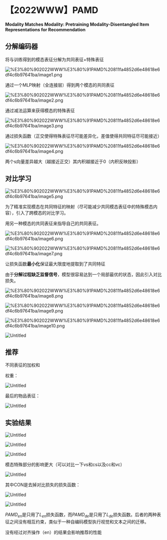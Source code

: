 # 【2022WWW】PAMD

**Modality Matches Modality: Pretraining Modality-Disentangled Item Representations for Recommendation**

## 分解编码器

将与训练得到的模态表征分解为共同表征+特殊表征

![%E3%80%902022WWW%E3%80%91PAMD%20811fa4852d6e48618e6df4c6b97641ba/image1.png](%E3%80%902022WWW%E3%80%91PAMD%20811fa4852d6e48618e6df4c6b97641ba/image1.png)

通过一个MLP映射（全连接层）得到两个模态的共同表征

![%E3%80%902022WWW%E3%80%91PAMD%20811fa4852d6e48618e6df4c6b97641ba/image2.png](%E3%80%902022WWW%E3%80%91PAMD%20811fa4852d6e48618e6df4c6b97641ba/image2.png)

通过减法运算来获得模态的特殊表征

![%E3%80%902022WWW%E3%80%91PAMD%20811fa4852d6e48618e6df4c6b97641ba/image3.png](%E3%80%902022WWW%E3%80%91PAMD%20811fa4852d6e48618e6df4c6b97641ba/image3.png)

通过损失函数（正交使得特殊表征尽可能差异化，差值使得共同特征尽可能接近）

![%E3%80%902022WWW%E3%80%91PAMD%20811fa4852d6e48618e6df4c6b97641ba/image4.png](%E3%80%902022WWW%E3%80%91PAMD%20811fa4852d6e48618e6df4c6b97641ba/image4.png)

两个s向量差异越大（越接近正交）其内积越接近于0（内积反映投影）

## 对比学习

![%E3%80%902022WWW%E3%80%91PAMD%20811fa4852d6e48618e6df4c6b97641ba/image5.png](%E3%80%902022WWW%E3%80%91PAMD%20811fa4852d6e48618e6df4c6b97641ba/image5.png)

为了精准实现模态在共同特征的映射（尽可能减少共同模态表征中的特殊模态内容），引入了跨模态的对比学习。

用另一种模态的共同表征来指导自己的共同表征。

![%E3%80%902022WWW%E3%80%91PAMD%20811fa4852d6e48618e6df4c6b97641ba/image6.png](%E3%80%902022WWW%E3%80%91PAMD%20811fa4852d6e48618e6df4c6b97641ba/image6.png)

![%E3%80%902022WWW%E3%80%91PAMD%20811fa4852d6e48618e6df4c6b97641ba/image7.png](%E3%80%902022WWW%E3%80%91PAMD%20811fa4852d6e48618e6df4c6b97641ba/image7.png)

让损失函数**最小化**保证最大限度地提取到了共同特征

由于**分解过程缺乏监督信号**，模型很容易达到一个局部最优的状态，因此引入对比损失。

![%E3%80%902022WWW%E3%80%91PAMD%20811fa4852d6e48618e6df4c6b97641ba/image8.png](%E3%80%902022WWW%E3%80%91PAMD%20811fa4852d6e48618e6df4c6b97641ba/image8.png)

![%E3%80%902022WWW%E3%80%91PAMD%20811fa4852d6e48618e6df4c6b97641ba/image9.png](%E3%80%902022WWW%E3%80%91PAMD%20811fa4852d6e48618e6df4c6b97641ba/image9.png)

![%E3%80%902022WWW%E3%80%91PAMD%20811fa4852d6e48618e6df4c6b97641ba/image10.png](%E3%80%902022WWW%E3%80%91PAMD%20811fa4852d6e48618e6df4c6b97641ba/image10.png)

![Untitled](%E3%80%902022WWW%E3%80%91PAMD%20811fa4852d6e48618e6df4c6b97641ba/Untitled.png)

## 推荐

不同表征的加权和

权重：

![Untitled](%E3%80%902022WWW%E3%80%91PAMD%20811fa4852d6e48618e6df4c6b97641ba/Untitled%201.png)

最后的物品表征：

![Untitled](%E3%80%902022WWW%E3%80%91PAMD%20811fa4852d6e48618e6df4c6b97641ba/Untitled%202.png)

## 实验结果

![Untitled](%E3%80%902022WWW%E3%80%91PAMD%20811fa4852d6e48618e6df4c6b97641ba/Untitled%203.png)

![Untitled](%E3%80%902022WWW%E3%80%91PAMD%20811fa4852d6e48618e6df4c6b97641ba/Untitled%204.png)

![Untitled](%E3%80%902022WWW%E3%80%91PAMD%20811fa4852d6e48618e6df4c6b97641ba/Untitled%205.png)

模态特殊部分的影响更大（可以对比一下vs和cs以及cc和vc）

![Untitled](%E3%80%902022WWW%E3%80%91PAMD%20811fa4852d6e48618e6df4c6b97641ba/Untitled%206.png)

其中CON是去掉对比损失的损失函数：

![Untitled](%E3%80%902022WWW%E3%80%91PAMD%20811fa4852d6e48618e6df4c6b97641ba/Untitled%207.png)

![Untitled](%E3%80%902022WWW%E3%80%91PAMD%20811fa4852d6e48618e6df4c6b97641ba/Untitled%208.png)

$PAMD_{en}$是只用了$L_{en}$损失函数，而$PAMD_{de}$是只用了$L_{de}$损失函数。后者的两种表征之间没有相互约束，类似于一种自编码模型执行视觉和文本之间的迁移。

没有经过对齐操作（en）的结果会影响推荐的性能